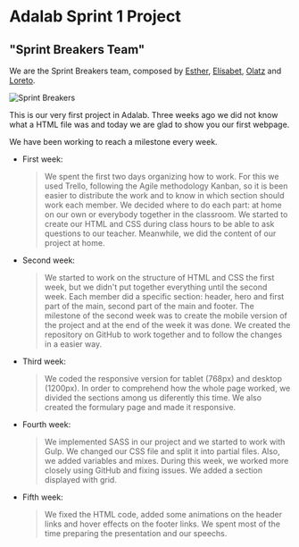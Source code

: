 # Adalab Sprint 1 Project
## "Sprint Breakers Team"

We are the Sprint Breakers team, composed by [Esther](https://www.linkedin.com/in/esther-pato-gonzalez/), [Elísabet](https://www.linkedin.com/in/elisabet-andreu-soldado-163a41162/), [Olatz](https://www.linkedin.com/in/olatz-aranzabe/) and [Loreto](https://www.linkedin.com/in/loretovaquerofontenla/).

![Sprint Breakers](images/foto-header.jpg)

This is our very first project in Adalab.
Three weeks ago we did not know what a HTML file was and today we are glad to show you our first webpage.

We have been working to reach a milestone every week.

- First week:

  >  We spent the first two days organizing how to work. For this we used Trello, following the Agile methodology Kanban, so it is been easier to distribute the work and to know in which section should work each member. We decided where to do each part: at home on our own or everybody together in the classroom. We started to create our HTML and CSS during class hours to be able to ask questions to our teacher. Meanwhile, we did the content of our project at home.

- Second week:

  >  We started to work on the structure of HTML and CSS the first week, but we didn't put together everything until the second week. Each member did a specific section: header, hero and first part of the main, second part of the main and footer. The milestone of the second week was to create the mobile version of the project and at the end of the week it was done. We created the repository on GitHub to work together and to follow the changes in a easier way.

- Third week:

  >  We coded the responsive version for tablet (768px) and desktop (1200px). In order to comprehend how the whole page worked, we divided the sections among us diferently this time. We also created the formulary page and made it responsive.

- Fourth week:

  >  We implemented SASS in our project and we started to work with Gulp. We changed our CSS file and split it into partial files. Also, we added variables and mixes. During this week, we worked more closely using GitHub and fixing issues. We added a section displayed with grid.

- Fifth week:

  > We fixed the HTML code, added some animations on the header links and hover effects on the footer links. We spent most of the time preparing the presentation and our speechs.
